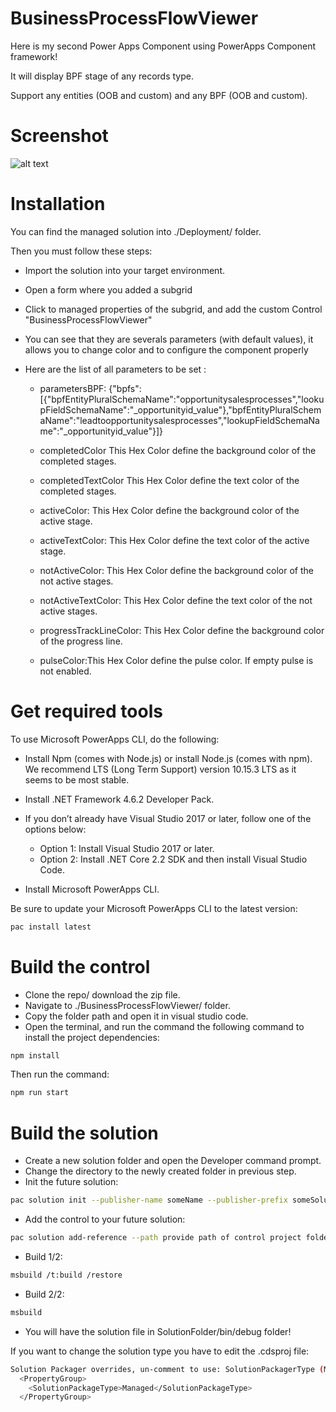 # BusinessProcessFlowViewer
 
Here is my second Power Apps Component using PowerApps Component framework!

It will display BPF stage of any records type.

Support any entities (OOB and custom) and any BPF (OOB and custom).

# Screenshot
![alt text](https://github.com/allandecastro/BusinessProcessFlowViewer/blob/master/BusinessProcessFlowViewer.gif?raw=true)

# Installation

You can find the managed solution into ./Deployment/ folder.

Then you must follow these steps:

* Import the solution into your target environment.

* Open a form where you added a subgrid

* Click to managed properties of the subgrid, and add the custom Control "BusinessProcessFlowViewer"

* You can see that they are severals parameters (with default values), it allows you to change color and to configure the component properly

* Here are the list of all parameters to be set : 

  * parametersBPF: {"bpfs":[{"bpfEntityPluralSchemaName":"opportunitysalesprocesses","lookupFieldSchemaName":"_opportunityid_value"},"bpfEntityPluralSchemaName":"leadtoopportunitysalesprocesses","lookupFieldSchemaName":"_opportunityid_value"}]}

  * completedColor This Hex Color define the background color of the completed stages.
  * completedTextColor This Hex Color define the  text color of the completed stages.
  * activeColor: This Hex Color define the background color of the active stage.
  * activeTextColor: This Hex Color define the text color of the active stage.
  * notActiveColor: This Hex Color define the background color of the not active stages.
  * notActiveTextColor: This Hex Color define the text color of the not active stages.
  * progressTrackLineColor: This Hex Color define the background color of the progress line.
  * pulseColor:This Hex Color define the pulse color. If empty pulse is not enabled.

# Get required tools

To use Microsoft PowerApps CLI, do the following:

* Install Npm (comes with Node.js) or install Node.js (comes with npm). We recommend LTS (Long Term Support) version 10.15.3 LTS as it seems to be most stable.

* Install .NET Framework 4.6.2 Developer Pack.

* If you don’t already have Visual Studio 2017 or later, follow one of the options below:

  * Option 1: Install Visual Studio 2017 or later.
  * Option 2: Install .NET Core 2.2 SDK and then install Visual Studio Code.
* Install Microsoft PowerApps CLI.

Be sure to update your Microsoft PowerApps CLI to the latest version: 
```bash
pac install latest
```
# Build the control

* Clone the repo/ download the zip file.
* Navigate to ./BusinessProcessFlowViewer/ folder.
* Copy the folder path and open it in visual studio code.
* Open the terminal, and run the command the following command to install the project dependencies:
```bash
npm install
```
Then run the command:
```bash
npm run start
```
# Build the solution

* Create a new solution folder and open the Developer command prompt.
* Change the directory to the newly created folder in previous step.
* Init the future solution:
```bash
pac solution init --publisher-name someName --publisher-prefix someSolutionPrefix
``` 
* Add the control to your future solution:
```bash
pac solution add-reference --path provide path of control project folder where the pcf.proj is available
``` 
* Build 1/2:
```bash
msbuild /t:build /restore
``` 
* Build 2/2:
```bash
msbuild
``` 
* You will have the solution file in SolutionFolder/bin/debug folder!

If you want to change the solution type you have to edit the .cdsproj file:
```bash
Solution Packager overrides, un-comment to use: SolutionPackagerType (Managed, Unmanaged, Both)
  <PropertyGroup>
    <SolutionPackageType>Managed</SolutionPackageType>
  </PropertyGroup>

  ```
